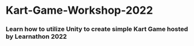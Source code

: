 # Kart-Game-Workshop-2022
### Learn how to utilize Unity to create simple Kart Game hosted by Learnathon 2022
